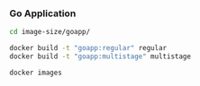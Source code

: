 
### Go Application

```bash
cd image-size/goapp/

docker build -t "goapp:regular" regular
docker build -t "goapp:multistage" multistage

docker images
```
